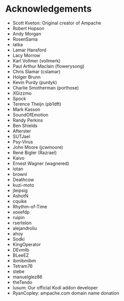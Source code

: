 # Acknowledgements

* Scott Kveton: Original creator of Ampache
* Robert Hopson
* Andy Morgan
* RosenSama
* latka
* Lamar Hansford
* Lacy Morrow
* Karl Vollmer (vollmerk)
* Paul Arthur MacIain (flowerysong)
* Chris Slamar (cslamar)
* Holger Brunn
* Kevin Purdy (purdyk)
* Charlie Smotherman (porthose)
* XGizzmo
* Spock
* Terence Theijn (pb1dft)
* Mark Kasson
* SoundOfEmotion
* Randy Perkins
* Ben Shields
* Afterster
* SUTJael
* Psy-Virus
* John Moore (jcwmoore)
* René Bigler (Razrael)
* Kaivo
* Ernest Wagner (wagnered)
* lotan
* brownl
* Deathcow
* kuzi-moto
* jleipsig
* AshotN
* cquike
* Rhythm-of-Time
* xoxefdp
* ruipin
* rsertelon
* alejandroliu
* ahoy
* Sodki
* KingOperator
* DEvmIb
* BLeeEZ
* ibmibmibm
* Tetram76
* stebe
* manuelglez86
* theTendo
* lusum: Our official Kodi addon developer
* RyanCopley: ampache.com domain name donation
